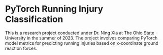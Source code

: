 # PyTorch Running Injury Classification

This is a research project conducted under Dr. Ning Xia at The Ohio State University in the summer of 2023. The project involves comparing PyTorch model metrics for predicting running injuries based on x-coordinate ground reaction forces.
